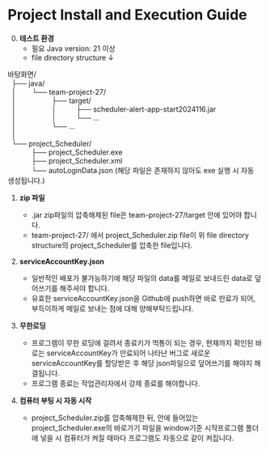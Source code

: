 # Project Install and Execution Guide

0. **테스트 환경**
   - 필요 Java version: 21 이상
   - file directory structure ↓

바탕화면/  
&nbsp;&nbsp;├── java/    
&nbsp;&nbsp;│&nbsp;&nbsp;&nbsp;&nbsp;&nbsp;&nbsp;&nbsp;&nbsp;└── team-project-27/    
&nbsp;&nbsp;│&nbsp;&nbsp;&nbsp;&nbsp;&nbsp;&nbsp;&nbsp;&nbsp;&nbsp;&nbsp;&nbsp;&nbsp;&nbsp;&nbsp;&nbsp;&nbsp;&nbsp;&nbsp;├── target/  
&nbsp;&nbsp;│&nbsp;&nbsp;&nbsp;&nbsp;&nbsp;&nbsp;&nbsp;&nbsp;&nbsp;&nbsp;&nbsp;&nbsp;&nbsp;&nbsp;&nbsp;&nbsp;&nbsp;&nbsp;│&nbsp;&nbsp;&nbsp;&nbsp;&nbsp;&nbsp;&nbsp;&nbsp;&nbsp;&nbsp;├── scheduler-alert-app-start2024116.jar  
&nbsp;&nbsp;│&nbsp;&nbsp;&nbsp;&nbsp;&nbsp;&nbsp;&nbsp;&nbsp;&nbsp;&nbsp;&nbsp;&nbsp;&nbsp;&nbsp;&nbsp;&nbsp;&nbsp;&nbsp;│&nbsp;&nbsp;&nbsp;&nbsp;&nbsp;&nbsp;&nbsp;&nbsp;&nbsp;&nbsp;└── ...  
&nbsp;&nbsp;│&nbsp;&nbsp;&nbsp;&nbsp;&nbsp;&nbsp;&nbsp;&nbsp;&nbsp;&nbsp;&nbsp;&nbsp;&nbsp;&nbsp;&nbsp;&nbsp;&nbsp;&nbsp;└── ...  
&nbsp;&nbsp;│  
&nbsp;&nbsp;└── project_Scheduler/  
&nbsp;&nbsp;&nbsp;&nbsp;&nbsp;&nbsp;&nbsp;&nbsp;&nbsp;&nbsp;&nbsp;&nbsp;├── project_Scheduler.exe  
&nbsp;&nbsp;&nbsp;&nbsp;&nbsp;&nbsp;&nbsp;&nbsp;&nbsp;&nbsp;&nbsp;&nbsp;├── project_Scheduler.xml  
&nbsp;&nbsp;&nbsp;&nbsp;&nbsp;&nbsp;&nbsp;&nbsp;&nbsp;&nbsp;&nbsp;&nbsp;└── autoLoginData.json (해당 파일은 존재하지 않아도 exe 실행 시 자동 생성됩니다.)

1. **zip 파일**
   - .jar zip파일의 압축해제된 file은 team-project-27/target 안에 있어야 합니다.
   - team-project-27/ 에서 project_Scheduler.zip file이 위 file directory structure의 project_Scheduler를 압축한 file입니다.

2. **serviceAccountKey.json**
   - 일반적인 배포가 불가능하기에 해당 파일의 data를 메일로 보내드린 data로 덮어쓰기를 해주셔야 합니다.
   - 유효한 serviceAccountKey.json을 Github에 push하면 바로 만료가 되어, 부득이하게 메일로 보내는 점에 대해 양해부탁드립니다.
3. **무한로딩**
   - 프로그램이 무한 로딩에 걸려서 종료키가 먹통이 되는 경우, 현재까지 확인된 바로는 serviceAccountKey가 만료되어 나타난 버그로 새로운 serviceAccountKey를 할당받은 후 해당 json파일으로 덮어쓰기를 해야지 해결됩니다.
   - 프로그램 종료는 작업관리자에서 강제 종료를 해야합니다. 

4. **컴퓨터 부팅 시 자동 시작**
   - project_Scheduler.zip를 압축해제한 뒤, 안에 들어있는 project_Scheduler.exe의 바로가기 파일을 window기준 시작프로그램 폴더에 넣을 시 컴퓨터가 켜질 때마다 프로그램도 자동으로 같이 켜집니다.
